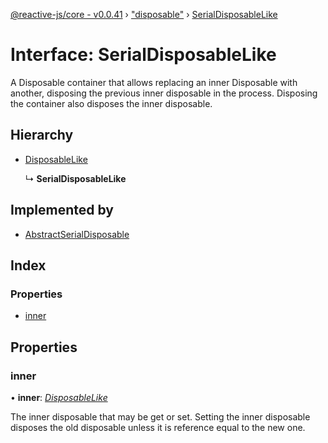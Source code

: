 [@reactive-js/core - v0.0.41](../README.md) › ["disposable"](../modules/_disposable_.md) › [SerialDisposableLike](_disposable_.serialdisposablelike.md)

# Interface: SerialDisposableLike

A Disposable container that allows replacing an inner Disposable with another,
disposing the previous inner disposable in the process. Disposing the
container also disposes the inner disposable.

## Hierarchy

* [DisposableLike](_disposable_.disposablelike.md)

  ↳ **SerialDisposableLike**

## Implemented by

* [AbstractSerialDisposable](../classes/_disposable_.abstractserialdisposable.md)

## Index

### Properties

* [inner](_disposable_.serialdisposablelike.md#inner)

## Properties

###  inner

• **inner**: *[DisposableLike](_disposable_.disposablelike.md)*

 The inner disposable that may be get or set. Setting the inner
 disposable disposes the old disposable unless it is reference equal
 to the new one.
